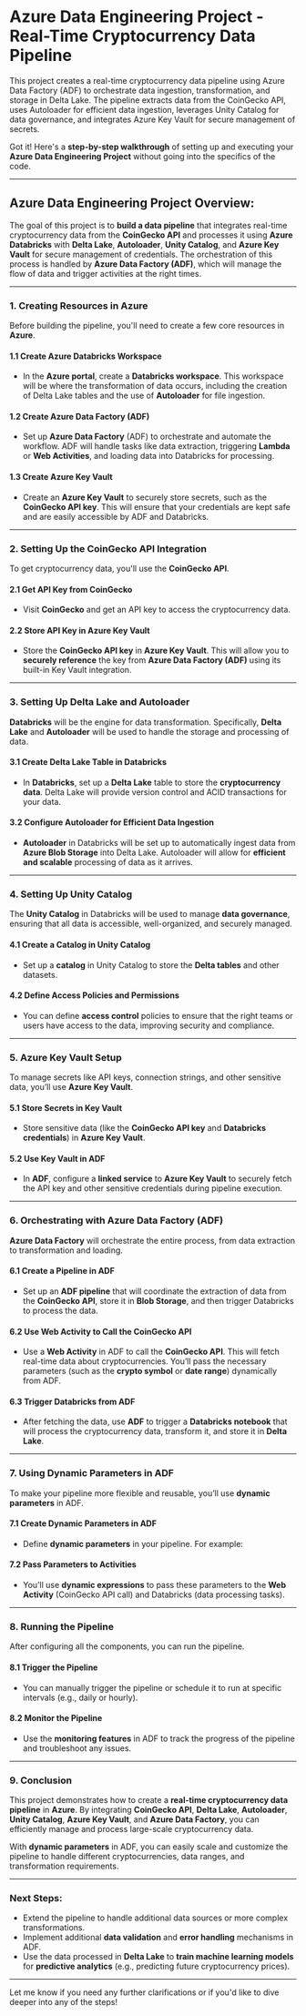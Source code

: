 # Azure Data Engineering Project - Real-Time Cryptocurrency Data Pipeline

This project creates a real-time cryptocurrency data pipeline using Azure Data Factory (ADF) to orchestrate data ingestion, transformation, and storage in Delta Lake. The pipeline extracts data from the CoinGecko API, uses Autoloader for efficient data ingestion, leverages Unity Catalog for data governance, and integrates Azure Key Vault for secure management of secrets.

Got it! Here's a **step-by-step walkthrough** of setting up and executing your **Azure Data Engineering Project** without going into the specifics of the code.

---

## **Azure Data Engineering Project Overview:**

The goal of this project is to **build a data pipeline** that integrates real-time cryptocurrency data from the **CoinGecko API** and processes it using **Azure Databricks** with **Delta Lake**, **Autoloader**, **Unity Catalog**, and **Azure Key Vault** for secure management of credentials. The orchestration of this process is handled by **Azure Data Factory (ADF)**, which will manage the flow of data and trigger activities at the right times.

---

### **1. Creating Resources in Azure**

Before building the pipeline, you'll need to create a few core resources in **Azure**.

#### 1.1 **Create Azure Databricks Workspace**

* In the **Azure portal**, create a **Databricks workspace**. This workspace will be where the transformation of data occurs, including the creation of Delta Lake tables and the use of **Autoloader** for file ingestion.

#### 1.2 **Create Azure Data Factory (ADF)**

* Set up **Azure Data Factory** (ADF) to orchestrate and automate the workflow. ADF will handle tasks like data extraction, triggering **Lambda** or **Web Activities**, and loading data into Databricks for processing.

#### 1.3 **Create Azure Key Vault**

* Create an **Azure Key Vault** to securely store secrets, such as the **CoinGecko API key**. This will ensure that your credentials are kept safe and are easily accessible by ADF and Databricks.

---

### **2. Setting Up the CoinGecko API Integration**

To get cryptocurrency data, you'll use the **CoinGecko API**.

#### 2.1 **Get API Key from CoinGecko**

* Visit **CoinGecko** and get an API key to access the cryptocurrency data.

#### 2.2 **Store API Key in Azure Key Vault**

* Store the **CoinGecko API key** in **Azure Key Vault**. This will allow you to **securely reference** the key from **Azure Data Factory (ADF)** using its built-in Key Vault integration.

---

### **3. Setting Up Delta Lake and Autoloader**

**Databricks** will be the engine for data transformation. Specifically, **Delta Lake** and **Autoloader** will be used to handle the storage and processing of data.

#### 3.1 **Create Delta Lake Table in Databricks**

* In **Databricks**, set up a **Delta Lake** table to store the **cryptocurrency data**. Delta Lake will provide version control and ACID transactions for your data.

#### 3.2 **Configure Autoloader for Efficient Data Ingestion**

* **Autoloader** in Databricks will be set up to automatically ingest data from **Azure Blob Storage** into Delta Lake. Autoloader will allow for **efficient and scalable** processing of data as it arrives.

---

### **4. Setting Up Unity Catalog**

The **Unity Catalog** in Databricks will be used to manage **data governance**, ensuring that all data is accessible, well-organized, and securely managed.

#### 4.1 **Create a Catalog in Unity Catalog**

* Set up a **catalog** in Unity Catalog to store the **Delta tables** and other datasets.

#### 4.2 **Define Access Policies and Permissions**

* You can define **access control** policies to ensure that the right teams or users have access to the data, improving security and compliance.

---

### **5. Azure Key Vault Setup**

To manage secrets like API keys, connection strings, and other sensitive data, you’ll use **Azure Key Vault**.

#### 5.1 **Store Secrets in Key Vault**

* Store sensitive data (like the **CoinGecko API key** and **Databricks credentials**) in **Azure Key Vault**.

#### 5.2 **Use Key Vault in ADF**

* In **ADF**, configure a **linked service** to **Azure Key Vault** to securely fetch the API key and other sensitive credentials during pipeline execution.

---

### **6. Orchestrating with Azure Data Factory (ADF)**

**Azure Data Factory** will orchestrate the entire process, from data extraction to transformation and loading.

#### 6.1 **Create a Pipeline in ADF**

* Set up an **ADF pipeline** that will coordinate the extraction of data from the **CoinGecko API**, store it in **Blob Storage**, and then trigger Databricks to process the data.

#### 6.2 **Use Web Activity to Call the CoinGecko API**

* Use a **Web Activity** in ADF to call the **CoinGecko API**. This will fetch real-time data about cryptocurrencies. You’ll pass the necessary parameters (such as the **crypto symbol** or **date range**) dynamically from ADF.

#### 6.3 **Trigger Databricks from ADF**

* After fetching the data, use **ADF** to trigger a **Databricks notebook** that will process the cryptocurrency data, transform it, and store it in **Delta Lake**.

---

### **7. Using Dynamic Parameters in ADF**

To make your pipeline more flexible and reusable, you’ll use **dynamic parameters** in ADF.

#### 7.1 **Create Dynamic Parameters in ADF**

* Define **dynamic parameters** in your pipeline. For example:

#### 7.2 **Pass Parameters to Activities**

* You’ll use **dynamic expressions** to pass these parameters to the **Web Activity** (CoinGecko API call) and Databricks (data processing tasks).

---

### **8. Running the Pipeline**

After configuring all the components, you can run the pipeline.

#### 8.1 **Trigger the Pipeline**

* You can manually trigger the pipeline or schedule it to run at specific intervals (e.g., daily or hourly).

#### 8.2 **Monitor the Pipeline**

* Use the **monitoring features** in ADF to track the progress of the pipeline and troubleshoot any issues.

---

### **9. Conclusion**

This project demonstrates how to create a **real-time cryptocurrency data pipeline** in **Azure**. By integrating **CoinGecko API**, **Delta Lake**, **Autoloader**, **Unity Catalog**, **Azure Key Vault**, and **Azure Data Factory**, you can efficiently manage and process large-scale cryptocurrency data.

With **dynamic parameters** in ADF, you can easily scale and customize the pipeline to handle different cryptocurrencies, data ranges, and transformation requirements.

---

### **Next Steps**:

* Extend the pipeline to handle additional data sources or more complex transformations.
* Implement additional **data validation** and **error handling** mechanisms in ADF.
* Use the data processed in **Delta Lake** to **train machine learning models** for **predictive analytics** (e.g., predicting future cryptocurrency prices).

---

Let me know if you need any further clarifications or if you'd like to dive deeper into any of the steps!






